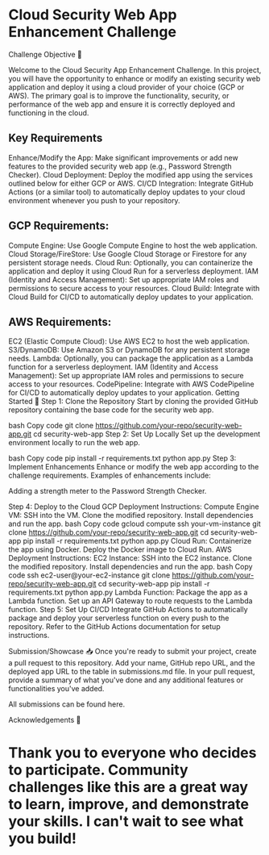 # Cloud Security Web App Enhancement Challenge

Challenge Objective 🎯

Welcome to the Cloud Security App Enhancement Challenge. In this project, you will have the opportunity to enhance or modify an existing security web application and deploy it using a cloud provider of your choice (GCP or AWS). The primary goal is to improve the functionality, security, or performance of the web app and ensure it is correctly deployed and functioning in the cloud.

## Key Requirements

Enhance/Modify the App: Make significant improvements or add new features to the provided security web app (e.g., Password Strength Checker).
Cloud Deployment: Deploy the modified app using the services outlined below for either GCP or AWS.
CI/CD Integration: Integrate GitHub Actions (or a similar tool) to automatically deploy updates to your cloud environment whenever you push to your repository.

## GCP Requirements:

Compute Engine: Use Google Compute Engine to host the web application.
Cloud Storage/FireStore: Use Google Cloud Storage or Firestore for any persistent storage needs.
Cloud Run: Optionally, you can containerize the application and deploy it using Cloud Run for a serverless deployment.
IAM (Identity and Access Management): Set up appropriate IAM roles and permissions to secure access to your resources.
Cloud Build: Integrate with Cloud Build for CI/CD to automatically deploy updates to your application.

## AWS Requirements:

EC2 (Elastic Compute Cloud): Use AWS EC2 to host the web application.
S3/DynamoDB: Use Amazon S3 or DynamoDB for any persistent storage needs.
Lambda: Optionally, you can package the application as a Lambda function for a serverless deployment.
IAM (Identity and Access Management): Set up appropriate IAM roles and permissions to secure access to your resources.
CodePipeline: Integrate with AWS CodePipeline for CI/CD to automatically deploy updates to your application.
Getting Started 🚀
Step 1: Clone the Repository
Start by cloning the provided GitHub repository containing the base code for the security web app.

bash
Copy code
git clone https://github.com/your-repo/security-web-app.git
cd security-web-app
Step 2: Set Up Locally
Set up the development environment locally to run the web app.

bash
Copy code
pip install -r requirements.txt
python app.py
Step 3: Implement Enhancements
Enhance or modify the web app according to the challenge requirements. Examples of enhancements include:

Adding a strength meter to the Password Strength Checker.

Step 4: Deploy to the Cloud
GCP Deployment Instructions:
Compute Engine VM:
SSH into the VM.
Clone the modified repository.
Install dependencies and run the app.
bash
Copy code
gcloud compute ssh your-vm-instance
git clone https://github.com/your-repo/security-web-app.git
cd security-web-app
pip install -r requirements.txt
python app.py
Cloud Run:
Containerize the app using Docker.
Deploy the Docker image to Cloud Run.
AWS Deployment Instructions:
EC2 Instance:
SSH into the EC2 instance.
Clone the modified repository.
Install dependencies and run the app.
bash
Copy code
ssh ec2-user@your-ec2-instance
git clone https://github.com/your-repo/security-web-app.git
cd security-web-app
pip install -r requirements.txt
python app.py
Lambda Function:
Package the app as a Lambda function.
Set up an API Gateway to route requests to the Lambda function.
Step 5: Set Up CI/CD
Integrate GitHub Actions to automatically package and deploy your serverless function on every push to the repository. Refer to the GitHub Actions documentation for setup instructions.

Submission/Showcase 📥
Once you're ready to submit your project, create a pull request to this repository. Add your name, GitHub repo URL, and the deployed app URL to the table in submissions.md file. In your pull request, provide a summary of what you've done and any additional features or functionalities you've added.

All submissions can be found here.

Acknowledgements 👏

Thank you to everyone who decides to participate. Community challenges like this are a great way to learn, improve, and demonstrate your skills. I can't wait to see what you build!
=======


